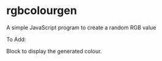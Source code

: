 # rgbcolourgen
A simple JavaScript program to create a random RGB value

To Add:

Block to display the generated colour.
